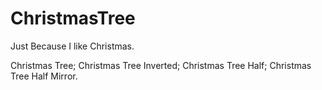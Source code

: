 # ChristmasTree

Just Because I like Christmas.

Christmas Tree;
Christmas Tree Inverted;
Christmas Tree Half;
Christmas Tree Half Mirror.
